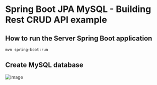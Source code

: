 # Spring Boot JPA MySQL - Building Rest CRUD API example

## How to run the Server Spring Boot application
```
mvn spring-boot:run
```

## Create MySQL database

![image](https://github.com/luiscoco/CRUD_Sample1_spring-boot-mysql-server/assets/32194879/06a7fe8d-79bf-4638-b1f3-72488dc0a931)


